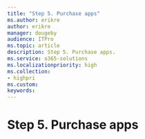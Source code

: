 ```yaml
---
title: "Step 5. Purchase apps"
ms.author: erikre
author: erikre
manager: dougeby
audience: ITPro
ms.topic: article
description: Step 5. Purchase apps.
ms.service: o365-solutions
ms.localizationpriority: high
ms.collection:
- highpri
ms.custom:
keywords:
---
```


# Step 5. Purchase apps


